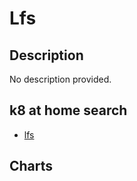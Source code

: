 # Lfs

## Description

No description provided.

## k8 at home search

- [lfs](https://nanne.dev/k8s-at-home-search/#/lfs)

## Charts


